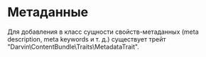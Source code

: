 Метаданные
==========

Для добавления в класс сущности свойств-метаданных (meta description, meta keywords и т. д.) существует трейт
 "Darvin\ContentBundle\Traits\MetadataTrait".
